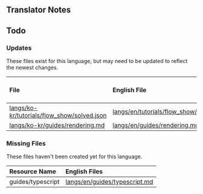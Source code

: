 
## Translator Notes

## Todo

### Updates  
These files exist for this language, but may need to be updated to reflect the newest changes.  
<!--MM:START (UPDATED:lang=ko-kr) -->
| File                                                                                                                                       | English File                                                                                                                         | Last Updated (EN)                                                                                  | Last Updated (KO-KR)                                                                               |
| :----------------------------------------------------------------------------------------------------------------------------------------- | :----------------------------------------------------------------------------------------------------------------------------------- | :------------------------------------------------------------------------------------------------- | :------------------------------------------------------------------------------------------------- |
| [langs/ko-kr/tutorials/flow_show/solved.json](https://github.com/solidjs/solid-docs/tree/main/langs/ko-kr/tutorials/flow_show/solved.json) | [langs/en/tutorials/flow_show/solved.json](https://github.com/solidjs/solid-docs/tree/main/langs/en/tutorials/flow_show/solved.json) | [2/20/2022](https://github.com/solidjs/solid-docs/commit/8510f62a38a6e47be3ba357e0dddf0f9d4ec9476) | [1/8/2022](https://github.com/solidjs/solid-docs/commit/eb85a911b764eecc838160049c1cc54249ff66c4)  |
| [langs/ko-kr/guides/rendering.md](https://github.com/solidjs/solid-docs/tree/main/langs/ko-kr/guides/rendering.md)                         | [langs/en/guides/rendering.md](https://github.com/solidjs/solid-docs/tree/main/langs/en/guides/rendering.md)                         | [2/26/2022](https://github.com/solidjs/solid-docs/commit/ae7e0bb2bf2d37110cec44726930a9a1eb236ac2) | [2/19/2022](https://github.com/solidjs/solid-docs/commit/bc9da95548d4564cfd34f0251beda0d80d27dfba) |

<!--MM:END-->
### Missing Files  
These files haven't been created yet for this language.  
<!--MM:START (CREATED:lang=ko-kr) -->
| Resource Name     | English Files                                                                                                  |
| :---------------- | :------------------------------------------------------------------------------------------------------------- |
| guides/typescript | [langs/en/guides/typescript.md](https://github.com/solidjs/solid-docs/tree/main/langs/en/guides/typescript.md) |

<!--MM:END-->
        
